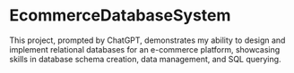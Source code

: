 # EcommerceDatabaseSystem
This project, prompted by ChatGPT, demonstrates my ability to design and implement relational databases for an e-commerce platform, showcasing skills in database schema creation, data management, and SQL querying.
